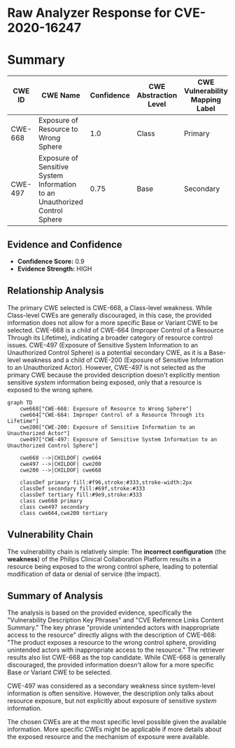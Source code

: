 # Raw Analyzer Response for CVE-2020-16247

# Summary
| CWE ID | CWE Name | Confidence | CWE Abstraction Level | CWE Vulnerability Mapping Label | CWE-Vulnerability Mapping Notes |
|---|---|---|---|---|---|
| CWE-668 | Exposure of Resource to Wrong Sphere | 1.0 | Class | Primary | Discouraged |
| CWE-497 | Exposure of Sensitive System Information to an Unauthorized Control Sphere | 0.75 | Base | Secondary | Allowed |

## Evidence and Confidence

*   **Confidence Score:** 0.9
*   **Evidence Strength:** HIGH

## Relationship Analysis
The primary CWE selected is CWE-668, a Class-level weakness. While Class-level CWEs are generally discouraged, in this case, the provided information does not allow for a more specific Base or Variant CWE to be selected. CWE-668 is a child of CWE-664 (Improper Control of a Resource Through its Lifetime), indicating a broader category of resource control issues. CWE-497 (Exposure of Sensitive System Information to an Unauthorized Control Sphere) is a potential secondary CWE, as it is a Base-level weakness and a child of CWE-200 (Exposure of Sensitive Information to an Unauthorized Actor). However, CWE-497 is not selected as the primary CWE because the provided description doesn't explicitly mention sensitive *system* information being exposed, only that a resource is exposed to the wrong sphere.

```mermaid
graph TD
    cwe668["CWE-668: Exposure of Resource to Wrong Sphere"]
    cwe664["CWE-664: Improper Control of a Resource Through its Lifetime"]
    cwe200["CWE-200: Exposure of Sensitive Information to an Unauthorized Actor"]
    cwe497["CWE-497: Exposure of Sensitive System Information to an Unauthorized Control Sphere"]

    cwe668 -->|CHILDOF| cwe664
    cwe497 -->|CHILDOF| cwe200
    cwe200 -->|CHILDOF| cwe668
    
    classDef primary fill:#f96,stroke:#333,stroke-width:2px
    classDef secondary fill:#69f,stroke:#333
    classDef tertiary fill:#9e9,stroke:#333
    class cwe668 primary
    class cwe497 secondary
    class cwe664,cwe200 tertiary
```

## Vulnerability Chain
The vulnerability chain is relatively simple: The **incorrect configuration** (the **weakness**) of the Philips Clinical Collaboration Platform results in a resource being exposed to the wrong control sphere, leading to potential modification of data or denial of service (the impact).

## Summary of Analysis
The analysis is based on the provided evidence, specifically the "Vulnerability Description Key Phrases" and "CVE Reference Links Content Summary." The key phrase "provide unintended actors with inappropriate access to the resource" directly aligns with the description of CWE-668: "The product exposes a resource to the wrong control sphere, providing unintended actors with inappropriate access to the resource." The retriever results also list CWE-668 as the top candidate. While CWE-668 is generally discouraged, the provided information doesn't allow for a more specific Base or Variant CWE to be selected.

CWE-497 was considered as a secondary weakness since system-level information is often sensitive. However, the description only talks about resource exposure, but not explicitly about exposure of sensitive *system* information.

The chosen CWEs are at the most specific level possible given the available information. More specific CWEs might be applicable if more details about the exposed resource and the mechanism of exposure were available.